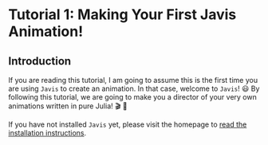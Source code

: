 # **Tutorial 1:** Making Your First Javis Animation!

## Introduction

If you are reading this tutorial, I am going to assume this is the first time you are using `Javis` to create an animation. In that case, welcome to `Javis`! 😃 By following this tutorial, we are going to make you a director of your very own animations written in pure Julia! 🎬 🎥

If you have not installed `Javis` yet, please visit the homepage to [read the installation instructions](../index.html#Installation).
